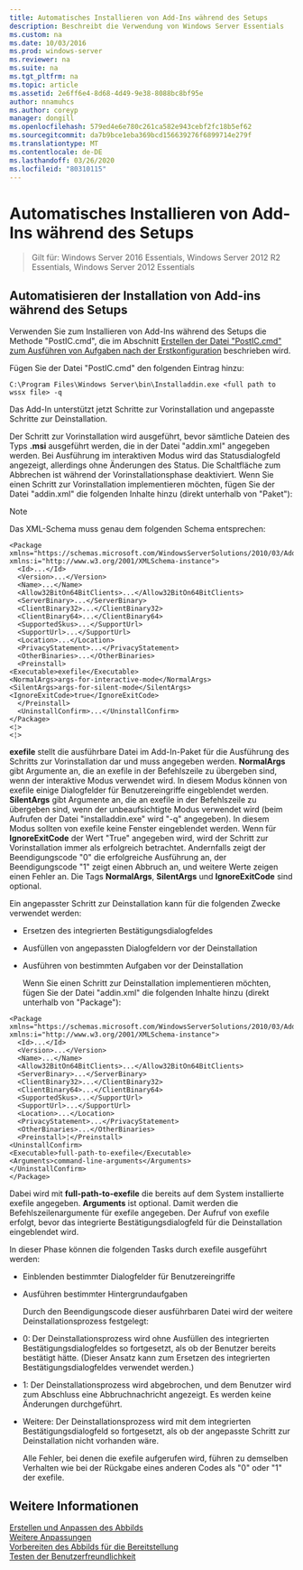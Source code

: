 ```yaml
---
title: Automatisches Installieren von Add-Ins während des Setups
description: Beschreibt die Verwendung von Windows Server Essentials
ms.custom: na
ms.date: 10/03/2016
ms.prod: windows-server
ms.reviewer: na
ms.suite: na
ms.tgt_pltfrm: na
ms.topic: article
ms.assetid: 2e6ff6e4-8d68-4d49-9e38-8088bc8bf95e
author: nnamuhcs
ms.author: coreyp
manager: dongill
ms.openlocfilehash: 579ed4e6e780c261ca582e943cebf2fc18b5ef62
ms.sourcegitcommit: da7b9bce1eba369bcd156639276f6899714e279f
ms.translationtype: MT
ms.contentlocale: de-DE
ms.lasthandoff: 03/26/2020
ms.locfileid: "80310115"
---
```

# <a name="automate-installation-of-add-ins-during-setup"></a>Automatisches Installieren von Add-Ins während des Setups

>Gilt für: Windows Server 2016 Essentials, Windows Server 2012 R2 Essentials, Windows Server 2012 Essentials

##  <a name="automate-installing-add-ins-during-setup"></a><a name="BKMK_AddIns"></a>Automatisieren der Installation von Add-ins während des Setups  
 Verwenden Sie zum Installieren von Add-Ins während des Setups die Methode "PostIC.cmd", die im Abschnitt [Erstellen der Datei "PostIC.cmd" zum Ausführen von Aufgaben nach der Erstkonfiguration](Create-the-PostIC.cmd-File-for-Running-Post-Initial-Configuration-Tasks.md) beschrieben wird.  
  
 Fügen Sie der Datei "PostIC.cmd" den folgenden Eintrag hinzu:  
  
```  
C:\Program Files\Windows Server\bin\Installaddin.exe <full path to wssx file> -q  
```  
  
 Das Add-In unterstützt jetzt Schritte zur Vorinstallation und angepasste Schritte zur Deinstallation.  
  
 Der Schritt zur Vorinstallation wird ausgeführt, bevor sämtliche Dateien des Typs **.msi** ausgeführt werden, die in der Datei "addin.xml" angegeben werden. Bei Ausführung im interaktiven Modus wird das Statusdialogfeld angezeigt, allerdings ohne Änderungen des Status. Die Schaltfläche zum Abbrechen ist während der Vorinstallationsphase deaktiviert. Wenn Sie einen Schritt zur Vorinstallation implementieren möchten, fügen Sie der Datei "addin.xml" die folgenden Inhalte hinzu (direkt unterhalb von "Paket"):  
  
> [!NOTE]
>  Das XML-Schema muss genau dem folgenden Schema entsprechen:  
  
```  
<Package xmlns="https://schemas.microsoft.com/WindowsServerSolutions/2010/03/Addins" xmlns:i="http://www.w3.org/2001/XMLSchema-instance">  
  <Id>...</Id>  
  <Version>...</Version>  
  <Name>...</Name>  
  <Allow32BitOn64BitClients>...</Allow32BitOn64BitClients>  
  <ServerBinary>...</ServerBinary>  
  <ClientBinary32>...</ClientBinary32>  
  <ClientBinary64>...</ClientBinary64>  
  <SupportedSkus>...</SupportUrl>    
  <SupportUrl>...</SupportUrl>  
  <Location>...</Location>    
  <PrivacyStatement>...</PrivacyStatement>  
  <OtherBinaries>...</OtherBinaries>   
  <Preinstall>  
<Executable>exefile</Executable>  
<NormalArgs>args-for-interactive-mode</NormalArgs>  
<SilentArgs>args-for-silent-mode</SilentArgs>  
<IgnoreExitCode>true</IgnoreExitCode>  
  </Preinstall>  
  <UninstallConfirm>...</UninstallConfirm>      
</Package>  
<¦>  
<¦>  
```  
  
 **exefile** stellt die ausführbare Datei im Add-In-Paket für die Ausführung des Schritts zur Vorinstallation dar und muss angegeben werden. **NormalArgs** gibt Argumente an, die an exefile in der Befehlszeile zu übergeben sind, wenn der interaktive Modus verwendet wird. In diesem Modus können von exefile einige Dialogfelder für Benutzereingriffe eingeblendet werden. **SilentArgs** gibt Argumente an, die an exefile in der Befehlszeile zu übergeben sind, wenn der unbeaufsichtigte Modus verwendet wird (beim Aufrufen der Datei "installaddin.exe" wird "-q" angegeben). In diesem Modus sollten von exefile keine Fenster eingeblendet werden. Wenn für **IgnoreExitCode** der Wert "True" angegeben wird, wird der Schritt zur Vorinstallation immer als erfolgreich betrachtet. Andernfalls zeigt der Beendigungscode "0" die erfolgreiche Ausführung an, der Beendigungscode "1" zeigt einen Abbruch an, und weitere Werte zeigen einen Fehler an. Die Tags **NormalArgs**, **SilentArgs** und **IgnoreExitCode** sind optional.  
  
 Ein angepasster Schritt zur Deinstallation kann für die folgenden Zwecke verwendet werden:  
  
- Ersetzen des integrierten Bestätigungsdialogfeldes  
  
- Ausfüllen von angepassten Dialogfeldern vor der Deinstallation  
  
- Ausführen von bestimmten Aufgaben vor der Deinstallation  
  
  Wenn Sie einen Schritt zur Deinstallation implementieren möchten, fügen Sie der Datei "addin.xml" die folgenden Inhalte hinzu (direkt unterhalb von "Package"):  
  
```  
<Package xmlns="https://schemas.microsoft.com/WindowsServerSolutions/2010/03/Addins" xmlns:i="http://www.w3.org/2001/XMLSchema-instance">  
  <Id>...</Id>  
  <Version>...</Version>  
  <Name>...</Name>  
  <Allow32BitOn64BitClients>...</Allow32BitOn64BitClients>  
  <ServerBinary>...</ServerBinary>  
  <ClientBinary32>...</ClientBinary32>  
  <ClientBinary64>...</ClientBinary64>  
  <SupportedSkus>...</SupportUrl>    
  <SupportUrl>...</SupportUrl>  
  <Location>...</Location>    
  <PrivacyStatement>...</PrivacyStatement>  
  <OtherBinaries>...</OtherBinaries>   
  <Preinstall>¦</Preinstall>  
<UninstallConfirm>  
<Executable>full-path-to-exefile</Executable>  
<Arguments>command-line-arguments</Arguments>  
</UninstallConfirm>  
</Package>  
```  
  
 Dabei wird mit **full-path-to-exefile** die bereits auf dem System installierte exefile angegeben. **Arguments** ist optional. Damit werden die Befehlszeilenargumente für exefile angegeben. Der Aufruf von exefile erfolgt, bevor das integrierte Bestätigungsdialogfeld für die Deinstallation eingeblendet wird.  
  
 In dieser Phase können die folgenden Tasks durch exefile ausgeführt werden:  
  
- Einblenden bestimmter Dialogfelder für Benutzereingriffe  
  
- Ausführen bestimmter Hintergrundaufgaben  
  
  Durch den Beendigungscode dieser ausführbaren Datei wird der weitere Deinstallationsprozess festgelegt:  
  
- 0: Der Deinstallationsprozess wird ohne Ausfüllen des integrierten Bestätigungsdialogfeldes so fortgesetzt, als ob der Benutzer bereits bestätigt hätte. (Dieser Ansatz kann zum Ersetzen des integrierten Bestätigungsdialogfeldes verwendet werden.)  
  
- 1: Der Deinstallationsprozess wird abgebrochen, und dem Benutzer wird zum Abschluss eine Abbruchnachricht angezeigt. Es werden keine Änderungen durchgeführt.  
  
- Weitere: Der Deinstallationsprozess wird mit dem integrierten Bestätigungsdialogfeld so fortgesetzt, als ob der angepasste Schritt zur Deinstallation nicht vorhanden wäre.  
  
  Alle Fehler, bei denen die exefile aufgerufen wird, führen zu demselben Verhalten wie bei der Rückgabe eines anderen Codes als "0" oder "1" der exefile.  
  
## <a name="see-also"></a>Weitere Informationen  
 [Erstellen und Anpassen des Abbilds](Creating-and-Customizing-the-Image.md)   
 [Weitere Anpassungen](Additional-Customizations.md)   
 [Vorbereiten des Abbilds für die Bereitstellung](Preparing-the-Image-for-Deployment.md)   
 [Testen der Benutzerfreundlichkeit](Testing-the-Customer-Experience.md)